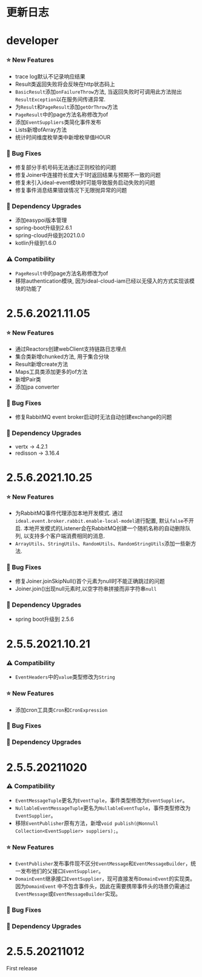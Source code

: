 <h1>更新日志</h1>

# developer

### ⭐ New Features

- trace log默认不记录响应结果
- Result类返回失败将会反映在http状态码上
- `BasicResult`添加`onFailureThrow`方法, 当返回失败时可调用此方法抛出`ResultException`以在服务间传递异常.
- 为`Result`和`PageResult`添加`getOrThrow`方法
- `PageResult`中的page方法名称修改为of
- 添加`EventSuppliers`类简化事件发布
- Lists新增ofArray方法
- 统计时间维度枚举类中新增枚举值HOUR

### 🐞 Bug Fixes

- 修复部分手机号码无法通过正则校验的问题
- 修复Joiner中连接符长度大于1时返回结果与预期不一致的问题
- 修复未引入ideal-event模块时可能导致服务启动失败的问题
- 修复事件消息结果错误情况下无限抛异常的问题

### 🔨 Dependency Upgrades

- 添加easypoi版本管理
- spring-boot升级到2.6.1
- spring-cloud升级到2021.0.0
- kotlin升级到1.6.0

### ⚠️ Compatibility

- `PageResult`中的page方法名称修改为of
- 移除authentication模块, 因为ideal-cloud-iam已经以无侵入的方式实现该模块的功能了

# 2.5.6.2021.11.05

### ⭐ New Features

- 通过Reactors创建webClient支持链路日志埋点
- 集合类新增chunked方法, 用于集合分块
- Result新增create方法
- Maps工具类添加更多的of方法
- 新增Pair类
- 添加jpa converter

### 🐞 Bug Fixes

- 修复RabbitMQ event broker启动时无法自动创建exchange的问题

### 🔨 Dependency Upgrades

- vertx -> 4.2.1
- redisson -> 3.16.4

# 2.5.6.2021.10.25

### ⭐ New Features

- 为RabbitMQ事件代理添加本地开发模式. 通过`ideal.event.broker.rabbit.enable-local-model`进行配置, 默认`false`不开启.
  本地开发模式的Listener会在RabbitMQ创建一个随机名称的自动删除队列, 以支持多个客户端消费相同的消息.
- `ArrayUtils`、`StringUtils`、`RandomUtils`、`RandomStringUtils`添加一些新方法.

### 🐞 Bug Fixes

- 修复Joiner.joinSkipNull()首个元素为null时不能正确跳过的问题
- Joiner.join()出现null元素时,以空字符串拼接而非字符串`null`

### 🔨 Dependency Upgrades

- spring boot升级到 2.5.6

# 2.5.5.2021.10.21

### ⚠️ Compatibility

- `EventHeaders`中的`value`类型修改为`String`

### ⭐ New Features

- 添加cron工具类`Cron`和`CronExpression`

### 🐞 Bug Fixes

### 🔨 Dependency Upgrades

# 2.5.5.20211020

### ⚠️ Compatibility

- `EventMessageTuple`更名为`EventTuple`，事件类型修改为`EventSupplier`。
- `NullableEventMessageTuple`更名为`NullableEventTuple`，事件类型修改为`EventSupplier`。
- 移除`EventPublisher`原有方法，新增`void publish(@Nonnull Collection<EventSupplier> suppliers);`。

### ⭐ New Features

- `EventPublisher`发布事件现不区分`EventMessage`和`EventMessageBuilder`，统一发布他们的父接口`EventSupplier`。
- `DomainEvent`继承接口`EventSupplier`，现可直接发布`DomainEvent`的实现类。因为`DomainEvent`
  中不包含事件头，因此在需要携带事件头的场景仍需通过`EventMessage`或`EventMessageBuilder`实现。

### 🐞 Bug Fixes

### 🔨 Dependency Upgrades

# 2.5.5.20211012

First release

